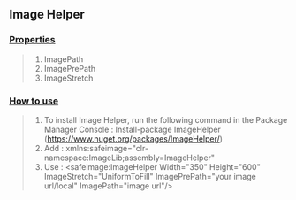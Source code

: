 <head>
<meta content="en-us" http-equiv="Content-Language" />
<meta content="text/html; charset=utf-8" http-equiv="Content-Type" />
<link href="../main.css" rel="stylesheet" type="text/css" />
<link href="../code.css" rel="stylesheet" type="text/css" />
<script src="../rainbow.min.js"></script>
</head>

<body>

## Image Helper ##
### <u> Properties </u> ###

>1. ImagePath
>2. ImagePrePath
>3. ImageStretch

### <u> How to use </u> ###

>1. To install Image Helper, run the following command in the Package Manager Console : Install-package ImageHelper (https://www.nuget.org/packages/ImageHelper/)
>1. Add : xmlns:safeimage="clr-namespace:ImageLib;assembly=ImageHelper"
>2. Use : <safeimage:ImageHelper Width="350" Height="600" ImageStretch="UniformToFill" ImagePrePath="your image url/local" ImagePath="image url"/>

</body>

</html>
